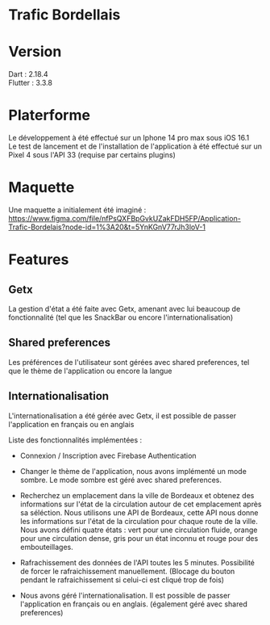 # Trafic Bordellais

# Version
Dart : 2.18.4 \
Flutter : 3.3.8

# Platerforme
Le développement à été effectué sur un Iphone 14 pro max sous iOS 16.1 \
Le test de lancement et de l'installation de l'application à été effectué sur un Pixel 4 sous l'API 33 (requise par certains plugins)

# Maquette
Une maquette a initialement été imaginé : https://www.figma.com/file/nfPsQXFBpGvkUZakFDH5FP/Application-Trafic-Bordelais?node-id=1%3A20&t=5YnKGnV77rJh3loV-1
# Features

## Getx
La gestion d'état a été faite avec Getx, amenant avec lui beaucoup de fonctionnalité (tel que les SnackBar ou encore l'internationalisation) 

## Shared preferences
Les préférences de l'utilisateur sont gérées avec shared preferences, tel que le thème de l'application ou encore la langue 

## Internationalisation
L'internationalisation a été gérée avec Getx, il est possible de passer l'application en français ou en anglais 

Liste des fonctionnalités implémentées : 

- Connexion / Inscription avec Firebase Authentication

- Changer le thème de l'application, nous avons implémenté un mode sombre. Le mode sombre est géré avec shared preferences.

- Recherchez un emplacement dans la ville de Bordeaux et obtenez des informations sur l'état de la circulation autour de cet emplacement après sa séléction. Nous utilisons une API de Bordeaux, cette API nous donne les informations sur l'état de la circulation pour chaque route de la ville. Nous avons défini quatre états : vert pour une circulation fluide, orange pour une circulation dense, gris pour un état inconnu et rouge pour des embouteillages.

- Rafrachissement des données de l'API toutes les 5 minutes. Possibilité de forcer le rafraichissement manuellement. (Blocage du bouton pendant le rafraichissement si celui-ci est cliqué trop de fois)

- Nous avons géré l'internationalisation. Il est possible de passer l'application en français ou en anglais. (également géré avec shared preferences)